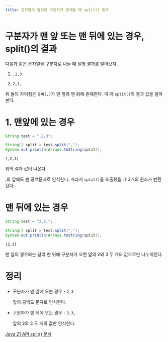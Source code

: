 ```yaml
---
title: 문자열의 앞뒤로 구분자가 존재할 때 split() 동작
---
```


# 구분자가 맨 앞 또는 맨 뒤에 있는 경우, split()의 결과

다음과 같은 문자열을 구분자로 나눌 때 실행 결과를 알아보자.

1. `,2,3`

2. `2,3,`

위 둘의 차이점은 `콤마(,)`가 맨 앞과 맨 뒤에 존재한다. 이 때 `split()`의 결과 값을 알아 본다.

# 1. 맨앞에 있는 경우
```JAVA
String test = ",2,3";

String[] split = test.split(",");
System.out.println(Arrays.toString(split));
```

```
[,2,3]
```

위의 결과 값이 나온다.

,의 앞에도 빈 공백문자로 인식한다. 따라서 `split()`을 호출했을 때 3개의 원소가 반환된다.

# 맨 뒤에 있는 경우
```JAVA
String test = "2,3,";

String[] split = test.split(",");
System.out.println(Arrays.toString(split));
```

```
[2,3]
```

맨 앞의 경우와는 달리 맨 뒤에 구분자가 오면 앞의 2와 3 두 개의 값으로만 나누어진다.

# 정리

* 구분자가 맨 앞에 오는 경우 - `2,3`

    앞의 공백도 문자로 인식한다.

* 구분자가 맨 뒤에 오는 경우 - `2,3,`

    앞의 2와 3 두 개의 값만 인식한다.

[Java 21 API split() 문서](https://docs.oracle.com/en/java/javase/21/docs/api/java.base/java/lang/String.html#split(java.lang.String))